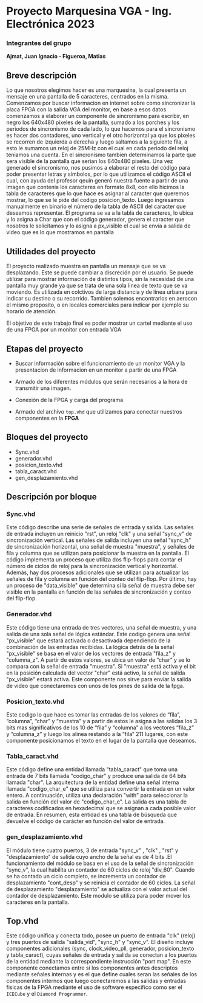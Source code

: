 #  Proyecto Marquesina VGA - Ing. Electrónica 2023

### Integrantes del grupo	
**Ajmat, Juan Ignacio - Figueroa, Matias**

## Breve descripción
Lo que nosotros elegimos hacer es una marquesina, la cual presenta un mensaje en una pantalla de 5 caracteres, centrados en la misma. Comenzamos por buscar informacion en internet sobre como sincronizar la placa FPGA con la salida VGA del monitor, en base a esos datos comenzamos a elaborar un componente de sincronismo para escribir, en negro los 640x480 píxeles de la pantalla, sumado a los porches y los periodos de sincronismo de cada lado, lo que hacemos para el sincronismo es hacer dos contadores, uno vertical y el otro horizontal ya que los pixeles se recorren de izquierda a derecha y luego saltamos a la siguiente fila, a esto le sumamos un reloj de 25MHz con el cual en cada periodo del reloj teniamos una cuenta. En el sincronismo tambien determinamos la parte que sera visible de la pantalla que serian los 640x480 pixeles.
Una vez generado el sincronismo, nos pusimos a elaborar el resto del código para poder presentar letras y símbolos, por lo que utilizamos el código ASCII el cual, con ayuda del profesor qeuin generó nuestra fuente a partir de una imagen que contenia los caracteres en formato 8x8, con ello hicimos la tabla de caracteres que lo que hace es asignar al caracter que queremos mostrar, lo que se le pide del codigo posicion_texto. Luego ingresamos manualmente en binario el número de la tabla de ASCII del caracter que deseamos representar. El programa se va a la tabla de caracteres, lo ubica y lo asigna a Char que con el código generador, genera el caracter que nosotros le solicitamos y lo asigna a px_visible el cual se envía a salida de video que es lo que mostramos en pantalla


## Utilidades del proyecto
El proyecto realizado muestra en pantalla un mensaje que se va desplazando. Este se puede cambiar a discreción por el usuario. Se puede utilizar para mostrar información de distintos tipos, sin la necesidad de una pantalla muy grande ya que se trata de una sola linea de texto que se va moviendo. Es utilizada en colctivos de larga distancia y de línea urbana para indicar su destino o su recorrido. Tambien solemos encontrarlos en aerocon el mismo proposito, o en locales comerciales para indicar por ejemplo su horario de atención.

El objetivo de este trabajo final es poder mostrar un cartel mediante el uso de una FPGA por un monitor con entrada VGA

## Etapas del proyecto

- Buscar información sobre el funcionamiento de un monitor VGA y la presentacion de informacion en un monitor a partir de una FPGA

- Armado de los diferentes módulos que serán necesarios a la hora de transmitir una imagen.

- Conexión de la FPGA y carga del programa

- Armado del archivo `top.vhd` que utilizamos para conectar nuestros componentes en la **FPGA** 

## Bloques del proyecto
- Sync.vhd
- generador.vhd
- posicion_texto.vhd
- tabla_caract.vhd
- gen_desplazamiento.vhd




## Descripción por bloque


###  Sync.vhd

Este código describe una serie de señales de entrada y salida. Las señales de entrada incluyen un reinicio "rst", un reloj "clk" y una señal "sync_v" de sincronización vertical. Las señales de salida incluyen una señal "sync_h" de sincronización horizontal, una señal de muestra "muestra", y señales de fila y columna que se utilizan para posicionar la muestra en la pantalla. El código implementa un proceso que utiliza dos flip-flops para contar el número de ciclos de reloj para la sincronización vertical y horizontal. Además, hay dos procesos adicionales que se utilizan para actualizar las señales de fila y columna en función del conteo del flip-flop. Por último, hay un proceso de "data_visible" que determina si la señal de muestra debe ser visible en la pantalla en función de las señales de sincronización y conteo del flip-flop. 




### Generador.vhd

Este código tiene una entrada de tres vectores, una señal de muestra, y una salida de una sola señal de lógica estándar. Este codigo genera una señal "px_visible" que estará activada o desactivada dependiendo de la combinación de las entradas recibidas.
La lógica detrás de la señal "px_visible" se basa en el valor de los vectores de entrada "fila_z" y "columna_z". A partir de estos valores, se ubica un valor de “char” y se lo compara con la señal de entrada "muestra". Si "muestra" está activa y el bit en la posición calculada del vector "char" está activo, la señal de salida "px_visible" estará activa. Este componente nos sirve para enviar la salida de video que conectaremos con unos de los pines de salida de la fpga.

### Posicion_texto.vhd

 Este codigo lo que hace es tomar las entradas de los valores de “fila”, “columna”, “char” y “muestra” y a partir de estos le asigna a las salidas los 3 bits mas significativos de los 10 de “fila” y “columna” a los vectores “fila_z” y “columna_z” y luego los alinea restando a la “fila” 211 lugares, con este componente posicionamos el texto en el lugar de la pantalla que deseamos.


### Tabla_caract.vhd

 Este código define una entidad llamada "tabla_caract" que toma una entrada de 7 bits llamada "codigo_char" y produce una salida de 64 bits llamada "char". La arquitectura de la entidad define una señal interna llamada "codigo_char_e" que se utiliza para convertir la entrada en un valor entero. A continuación, utiliza una declaración "with" para seleccionar la salida en función del valor de "codigo_char_e". La salida es una tabla de caracteres codificados en hexadecimal que se asignan a cada posible valor de entrada. En resumen, esta entidad es una tabla de búsqueda que devuelve el código de carácter en función del valor de entrada.

### gen_desplazamiento.vhd

El módulo tiene cuatro puertos, 3 de entrada  "sync_v" , "clk" , "rst"  y "desplazamiento" de salida cuyo ancho de la señal es de 4 bits .El funcionamiento del módulo se basa en el uso de la señal de sincronización "sync_v", la cual habilita un contador de 60 ciclos de reloj "div_60". Cuando se ha contado un ciclo completo, se incrementa un contador de desplazamiento "cont_desp" y se reinicia el contador de 60 ciclos. La señal de desplazamiento "desplazamiento" se actualiza con el valor actual del contador de desplazamiento. Este modulo se utiliza para poder mover los caracteres en la pantalla.




## Top.vhd

Este código unifica y conecta todo, posee un puerto de entrada "clk" (reloj) y tres puertos de salida "salida_vid", "sync_h" y "sync_v". El diseño incluye componentes adicionales (sync, clock_video_pll, generador, posicion_texto y tabla_caract), cuyas señales de entrada y salida se conectan a los puertos de la entidad mediante la correspondiente instrucción "port map". En este componente conectamos entre sí los componentes antes descriptos mediante señales internas y es el que define cuales seran las señales de los componentes internos que luego conectaremos a las salidas y entradas fisicas de la FPGA mediante el uso de software especifico como ser el `ICECube` y el `Diamond Programmer`.











